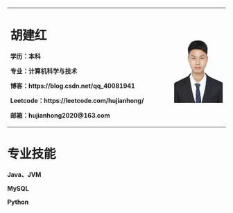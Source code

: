 <table border="0">
  <tr>
    <td width="75%">
      <h1>胡建红</h1>
      <p><b>学历：本科</b></p>
      <p><b>专业：计算机科学与技术</b></p>
      <p><b>博客：https://blog.csdn.net/qq_40081941</b></p>
      <p><b>Leetcode：https://leetcode.com/hujianhong/</b></p>
      <p><b>邮箱：hujianhong2020@163.com</b></p>
    </td>
    <td width="25%">
      <img src="/me_work.jpg" width="100%"> 
    </td>
  </tr>
</table>
<table border="0">
  <tr>
     <h1>专业技能</h1>
     <p><b>Java、JVM</b></p>
     <p><b>MySQL</b></p>
     <p><b>Python</b></p>
  </tr>
</table>
